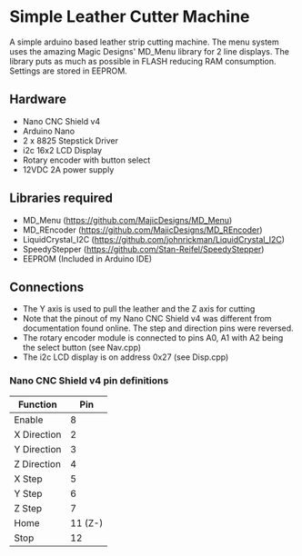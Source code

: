 # Simple Leather Cutter Machine
A simple arduino based leather strip cutting machine.
The menu system uses the amazing Magic Designs' MD_Menu library for 2 line displays. The library puts as much as possible in FLASH reducing RAM consumption. Settings are stored in EEPROM.
## Hardware
- Nano CNC Shield v4
- Arduino Nano
- 2 x 8825 Stepstick Driver
- i2c 16x2 LCD Display
- Rotary encoder with button select
- 12VDC 2A power supply
## Libraries required
- MD_Menu (https://github.com/MajicDesigns/MD_Menu)
- MD_REncoder (https://github.com/MajicDesigns/MD_REncoder)
- LiquidCrystal_I2C (https://github.com/johnrickman/LiquidCrystal_I2C)
- SpeedyStepper (https://github.com/Stan-Reifel/SpeedyStepper)
- EEPROM (Included in Arduino IDE)
## Connections
- The Y axis is used to pull the leather and the Z axis for cutting
- Note that the pinout of my Nano CNC Shield v4 was different from documentation found online. The step and direction pins were reversed.
- The rotary encoder module is connected to pins A0, A1 with A2 being the select button (see Nav.cpp)
- The i2c LCD display is on address 0x27 (see Disp.cpp)

### Nano CNC Shield v4 pin definitions
Function | Pin
--- | ---
Enable | 8
X Direction | 2
Y Direction | 3
Z Direction | 4
X Step | 5
Y Step | 6
Z Step | 7
Home | 11 (Z-)
Stop | 12